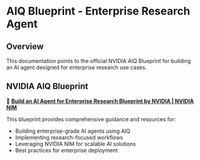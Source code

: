 <!--
SPDX-FileCopyrightText: Copyright (c) 2025, NVIDIA CORPORATION & AFFILIATES. All rights reserved.
SPDX-License-Identifier: Apache-2.0

Licensed under the Apache License, Version 2.0 (the "License");
you may not use this file except in compliance with the License.
You may obtain a copy of the License at

http://www.apache.org/licenses/LICENSE-2.0

Unless required by applicable law or agreed to in writing, software
distributed under the License is distributed on an "AS IS" BASIS,
WITHOUT WARRANTIES OR CONDITIONS OF ANY KIND, either express or implied.
See the License for the specific language governing permissions and
limitations under the License.
-->

# AIQ Blueprint - Enterprise Research Agent

## Overview

This documentation points to the official NVIDIA AIQ Blueprint for building an AI agent designed for enterprise research use cases.

## NVIDIA AIQ Blueprint

🔗 **[Build an AI Agent for Enterprise Research Blueprint by NVIDIA | NVIDIA NIM](https://build.nvidia.com/nvidia/aiq/blueprintcard)**

This blueprint provides comprehensive guidance and resources for:

- Building enterprise-grade AI agents using AIQ
- Implementing research-focused workflows
- Leveraging NVIDIA NIM for scalable AI solutions
- Best practices for enterprise deployment
